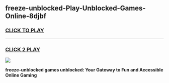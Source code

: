
## freeze-unblocked-Play-Unblocked-Games-Online-8djbf
<h3>
<a href="https://premium76.site?title=freeze-unblocked&ref=25A">CLICK TO PLAY</a></h3>
<hr>

<h3>
<a href="https://premium76.site?title=freeze-unblocked&ref=25A">CLICK 2 PLAY</a>
  
</h3>

<a href="https://premium76.site?title=freeze-unblocked&ref=25A"><img src="https://clearcache.store/games.png"></a>


**freeze-unblocked games unblocked: Your Gateway to Fun and Accessible Online Gaming**
